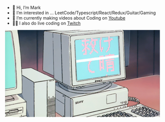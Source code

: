 - 👋 Hi, I’m Mark
- 👀 I’m interested in ... LeetCode/Typescript/React/Redux/Guitar/Gaming
- 🌱 I’m currently making videos about Coding on [Youtube](https://www.youtube.com/channel/UCgmyYl_6elcWdJLUzYi6IWA)
- 🐱‍💻  I also do live coding on [Twitch](https://www.twitch.tv/observed_)

![computer](https://raw.githubusercontent.com/msorce/msorce.github.io/master/computer.gif)
<!---
msorce/msorce is a ✨ special ✨ repository because its `README.md` (this file) appears on your GitHub profile.
You can click the Preview link to take a look at your changes.
--->
